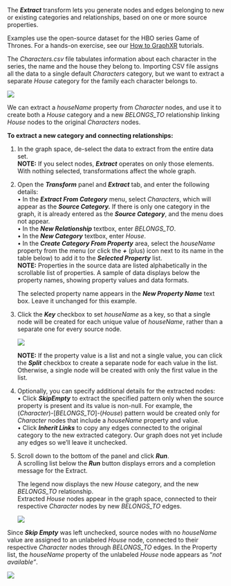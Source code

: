 The _**Extract**_ transform lets you generate nodes and edges belonging to new or existing categories and relationships, based on one or more source properties.

Examples use the open-source dataset for the HBO series Game of Thrones. For a hands-on exercise, see our [How to GraphXR](https://helpcenter.kineviz.com/learning-center/HC/how-to-graphxr) tutorials.

The _Characters.csv_ file tabulates information about each character in the series, the name and the house they belong to. Importing CSV file assigns all the data to a single default _Characters_ category, but we want to extract a separate _House_ category for the family each character belongs to.

![](/06_02_01_ExtractCSV720.png)

We can extract a _houseName_ property from _Character_ nodes, and use it to create both a _House_ category and a new _BELONGS\_TO_ relationship linking _House_ nodes to the original _Characters_ nodes.

**To extract a new category and connecting relationships:**

1.  In the graph space, de-select the data to extract from the entire data set.  
    **NOTE:** If you select nodes, _**Extract**_ operates on only those elements. With nothing selected, transformations affect the whole graph.
    
2.  Open the _**Transform**_ panel and _**Extract**_ tab, and enter the following details:  
    • In the _**Extract From Category**_ menu, select _Characters_, which will appear as the _**Source Category.**_ If there is only one category in the graph, it is already entered as the _**Source Category**_, and the menu does not appear.  
    • In the _**New Relationship**_ textbox, enter _BELONGS\_TO_.  
    • In the _**New Category**_ textbox, enter _House_.  
    • In the _**Create Category From Property**_ area, select the _houseName_ property from the menu (or click the _**+**_ (plus) icon next to its name in the table below) to add it to the _**Selected Property**_ list.  
    **NOTE:** Properties in the source data are listed alphabetically in the scrollable list of properties. A sample of data displays below the property names, showing property values and data formats.
    
    The selected property name appears in the _**New Property Name**_ text box. Leave it unchanged for this example.
    
3.  Click the _**Key**_ checkbox to set _houseName_ as a key, so that a single node will be created for each unique value of _houseName_, rather than a separate one for every source node.
    
    ![](/06_02_02_Extract1320.png)
    
    **NOTE:** If the property value is a list and not a single value, you can click the _**Split**_ checkbox to create a separate node for each value in the list. Otherwise, a single node will be created with only the first value in the list.
    
4.  Optionally, you can specify additional details for the extracted nodes:  
    • Click _**SkipEmpty**_ to extract the specified pattern only when the source property is present and its value is non-null. For example, the (_Character_)-\[_BELONGS\_TO_\]-(_House_) pattern would be created only for _Character_ nodes that include a _houseName_ property and value.  
    • Click _**Inherit Links**_ to copy any edges connected to the original category to the new extracted category. Our graph does not yet include any edges so we’ll leave it unchecked.
    
5.  Scroll down to the bottom of the panel and click _**Run**_.  
    A scrolling list below the _**Run**_ button displays errors and a completion message for the Extract.
    
    The legend now displays the new _House_ category, and the new _BELONGS\_TO_ relationship.  
    Extracted _House_ nodes appear in the graph space, connected to their respective _Character_ nodes by new _BELONGS\_TO_ edges.
    
    ![](/06_02_03_ExtractComplete1320.png)
    

Since _**Skip Empty**_ was left unchecked, source nodes with no _houseName_ value are assigned to an unlabeled _House_ node, connected to their respective _Character_ nodes through _BELONGS\_TO_ edges. In the Property list, the _houseName_ property of the unlabeled _House_ node appears as “_not available”_.

![](/06_02_04_ExtractNull720.png)